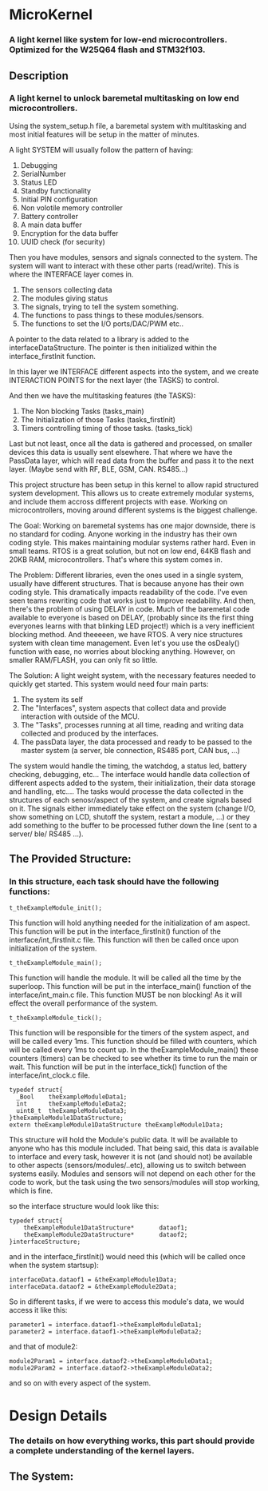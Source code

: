 # MicroKernel
### A light kernel like system for low-end microcontrollers. Optimized for the W25Q64 flash and STM32f103.

## Description
### A light kernel to unlock baremetal multitasking on low end microcontrollers.
Using the system_setup.h file, a baremetal system with multitasking and most initial features 
will be setup in the matter of minutes. 

A light SYSTEM will usually follow the pattern of having:
1. Debugging
2. SerialNumber
3. Status LED
4. Standby functionality
5. Initial PIN configuration
6. Non volotile memory controller
7. Battery controller
8. A main data buffer
9. Encryption for the data buffer
10. UUID check (for security)


Then you have modules, sensors and signals connected to the system.
The system will want to interact with these other parts (read/write).
This is where the INTERFACE layer comes in.
1. The sensors collecting data
2. The modules giving status
3. The signals, trying to tell the system something.
4. The functions to pass things to these modules/sensors.
5. The functions to set the I/O ports/DAC/PWM etc..

A pointer to the data related to a library is added to the interfaceDataStructure.
The pointer is then initialized within the interface_firstInit function.

In this layer we INTERFACE different aspects into the system, and 
we create INTERACTION POINTS for the next layer (the TASKS) to control.


And then we have the multitasking features (the TASKS):
1. The Non blocking Tasks (tasks_main)
2. The Initialization of those Tasks (tasks_firstInit)
3. Timers controlling timing of those tasks. (tasks_tick)


Last but not least, once all the data is gathered and processed, on smaller devices this data is usually
sent elsewhere. That where we have the PassData layer, which will read data from the buffer
and pass it to the next layer. (Maybe send with RF, BLE, GSM, CAN. RS485...)

This project structure has been setup in this kernel to allow rapid structured system development.
This allows us to create extremely modular systems, and include them accross different projects with ease.
Working on microcontrollers, moving around different systems is the biggest challenge.


The Goal:
Working on baremetal systems has one major downside, there is no standard for coding.
Anyone working in the industry has their own coding style. This makes maintaining modular systems rather hard. Even in small teams.
RTOS is a great solution, but not on low end, 64KB flash and 20KB RAM, microcontrollers.
That's where this system comes in.

The Problem:
Different libraries, even the ones used in a single system, usually have different structures.
That is because anyone has their own coding style. This dramatically impacts readability of the code. 
I've even seen teams rewriting code that works just to improve readability. 
And then, there's the problem of using DELAY in code. 
Much of the baremetal code available to everyone is based on DELAY, (probably since its the first thing everyones learns with that blinking LED project!)
which is a very inefficient blocking method. 
And theeeeen, we have RTOS. A very nice structures system with clean time management. Even let's you use the osDealy() function with ease, no worries about blocking anything.
However, on smaller RAM/FLASH, you can only fit so little. 

The Solution:
A light weight system, with the necessary features needed to quickly get started.
This system would need four main parts:
1. The system its self
2. The "Interfaces", system aspects that collect data and provide interaction with outside of the MCU.
3. The "Tasks", processes running at all time, reading and writing data collected and produced by the interfaces.
4. The passData layer, the data processed and ready to be passed to the master system (a server, ble connection, RS485 port, CAN bus, ...)

The system would handle the timing, the watchdog, a status led, battery checking, debugging, etc...
The interface would handle data collection of different aspects added to the system, their initialization, their data storage and handling, etc....
The tasks would processe the data collected in the structures of each senosr/aspect of the system, and create signals based on it.
The signals either immediately take effect on the system (change I/O, show something on LCD, shutoff the system, restart a module, ...) or they add something to the buffer to be processed futher down the line (sent to a server/ ble/ RS485 ...).

## The Provided Structure:
### In this structure, each task should have the following functions:

    t_theExampleModule_init();
This function will hold anything needed for the initialization of am aspect. 
This function will be put in the interface_firstInit() function of the interface/int_firstInit.c file.
This function will then be called once upon initialization of the system.

    t_theExampleModule_main();
This function will handle the module. It will be called all the time by the superloop. 
This function will be put in the interface_main() function of the interface/int_main.c file.
This function MUST be non blocking! As it will effect the overall performance of the system.

    t_theExampleModule_tick();
This function will be responsible for the timers of the system aspect, and will be called every 1ms.
This function should be filled with counters, which will be called every 1ms to count up.
In the theExampleModule_main() these counters (timers) can be checked to see whether its time to run the 
main or wait. 
This function will be put in the interface_tick() function of the interface/int_clock.c file.

    typedef struct{
      _Bool    theExampleModuleData1;
      int      theExampleModuleData2;
      uint8_t  theExampleModuleData3;
    }theExampleModule1DataStructure;
    extern theExampleModule1DataStructure theExampleModule1Data;
This structure will hold the Module's public data. It will be available to anyone who has this module included.
That being said, this data is available to interface and every task, however it is not (and should not) be available to other aspects (sensors/modules/..etc), allowing us to switch between systems easily.
Modules and sensors will not depend on each other for the code to work, but the task using the two sensors/modules will stop working, which is fine.

so the interface structure would look like this:

    typedef struct{
        theExampleModule1DataStructure*       dataof1;
        theExampleModule2DataStructure*       dataof2;    
    }interfaceStructure;


and in the interface_firstInit() would need this (which will be called once when the system startsup):

	interfaceData.dataof1 = &theExampleModule1Data;
	interfaceData.dataof2 = &theExampleModule2Data;
So in different tasks, if we were to access this module's data, we would access it like this:

    parameter1 = interface.dataof1->theExampleModuleData1;
    parameter2 = interface.dataof1->theExampleModuleData2;

and that of module2:

    module2Param1 = interface.dataof2->theExampleModuleData1;
    module2Param2 = interface.dataof2->theExampleModuleData2;

and so on with every aspect of the system.

# Design Details
### The details on how everything works, this part should provide a complete understanding of the kernel layers.
## The System:

















